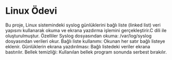 # Linux Ödevi
Bu proje, Linux sistemindeki syslog günlüklerini bağlı liste (linked list) veri yapısını kullanarak okuma ve ekrana yazdırma işlemini gerçekleştirir.C dili ile oluşturulmuştur. 
Özelliler
Syslog dosyasından okuma: /var/log/syslog dosyasından verileri okur.
Bağlı liste kullanımı: Okunan her satır bağlı listeye eklenir.
Günlüklerin ekrana yazdırılması: Bağlı listedeki veriler ekrana bastırılır.
Bellek temizliği: Kullanılan bellek program sonunda serbest bırakılır.

